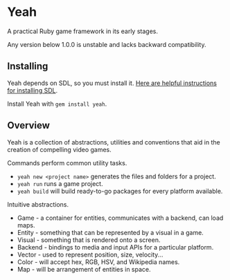 Yeah
====
A practical Ruby game framework in its early stages.

Any version below 1.0.0 is unstable and lacks backward compatibility.

Installing
----------
Yeah depends on SDL, so you must install it. [Here are helpful instructions for installing SDL](https://github.com/rubygame/rubygame/wiki/Install).

Install Yeah with `gem install yeah`.

Overview
--------
Yeah is a collection of abstractions, utilities and conventions that aid in the creation of compelling video games.

Commands perform common utility tasks.

  * `yeah new <project name>` generates the files and folders for a project.
  * `yeah run` runs a game project.
  * `yeah build` will build ready-to-go packages for every platform available.

Intuitive abstractions.

  * Game - a container for entities, communicates with a backend, can load maps.
  * Entity - something that can be represented by a visual in a game.
  * Visual - something that is rendered onto a screen.
  * Backend - bindings to media and input APIs for a particular platform.
  * Vector - used to represent position, size, velocity...
  * Color - will accept hex, RGB, HSV, and Wikipedia names.
  * Map - will be arrangement of entities in space.
